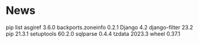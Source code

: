 # News
pip list 
  asgiref            3.6.0
  backports.zoneinfo 0.2.1
  Django             4.2
  django-filter      23.2
  pip                21.3.1
  setuptools         60.2.0
  sqlparse           0.4.4
  tzdata             2023.3
  wheel              0.37.1
